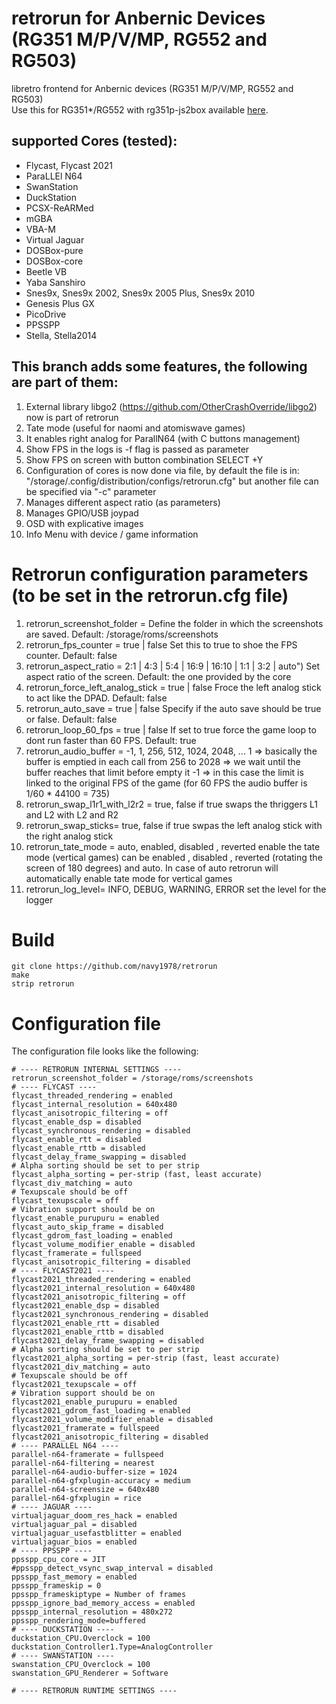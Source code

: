 # retrorun for Anbernic Devices (RG351 M/P/V/MP, RG552 and RG503)
libretro frontend for Anbernic devices (RG351 M/P/V/MP, RG552 and RG503)\
Use this for RG351*/RG552 with rg351p-js2box available [here](https://github.com/christianhaitian/RG351P_virtual-gamepad).


## supported Cores (tested):

- Flycast, Flycast 2021
- ParaLLEl N64
- SwanStation
- DuckStation
- PCSX-ReARMed
- mGBA
- VBA-M
- Virtual Jaguar
- DOSBox-pure
- DOSBox-core
- Beetle VB
- Yaba Sanshiro
- Snes9x, Snes9x 2002, Snes9x 2005 Plus, Snes9x 2010
- Genesis Plus GX
- PicoDrive
- PPSSPP
- Stella, Stella2014

## This branch adds some features, the following are part of them:
1) External library libgo2 (https://github.com/OtherCrashOverride/libgo2) now is part of retrorun
2) Tate mode (useful for naomi and atomiswave games)
3) It enables right analog for ParallN64 (with C buttons management)
4) Show FPS in the logs is -f flag is passed as parameter
5) Show FPS on screen with button combination SELECT +Y
6) Configuration of cores is now done via file, by default the file is in: "/storage/.config/distribution/configs/retrorun.cfg" but another file can be specified via "-c" parameter
7) Manages different aspect ratio (as parameters)
8) Manages GPIO/USB joypad
9) OSD with explicative images
10) Info Menu with device / game information


Retrorun configuration parameters (to be set in the retrorun.cfg file)
======
1)  retrorun_screenshot_folder = <whatever>
    Define the folder in which the screenshots are saved. Default: /storage/roms/screenshots
2)  retrorun_fps_counter = true | false
    Set this to true to shoe the FPS counter. Default: false
3)  retrorun_aspect_ratio = 2:1 | 4:3 | 5:4 | 16:9 | 16:10 | 1:1 | 3:2 | auto")
    Set aspect ratio of the screen. Default: the one provided by the core
4)  retrorun_force_left_analog_stick = true | false
    Froce the left analog stick to act like the DPAD. Default: false
5) retrorun_auto_save = true | false
    Specify if the auto save should be true or false. Default: false
6)  retrorun_loop_60_fps = true | false
    If set to true force the game loop to dont run faster than 60 FPS. Default: true
7) retrorun_audio_buffer = -1, 1, 256, 512, 1024, 2048, ...
    1 => basically the buffer is emptied in each call
    from 256 to 2028 => we wait until the buffer reaches that limit before empty it
    -1 => in this case the limit is linked to the original FPS of the game (for 60 FPS the audio buffer is 1/60 * 44100 = 735)
8) retrorun_swap_l1r1_with_l2r2 = true, false
    if true swaps the thriggers L1 and L2 with L2 and R2
9) retrorun_swap_sticks= true, false
    if true swpas the left analog stick with the right analog stick
10) retrorun_tate_mode = auto, enabled, disabled , reverted
    enable the tate mode (vertical games) can be enabled , disabled , reverted (rotating the screen of 180 degrees) and auto. In case of auto retrorun will automatically enable
    tate mode for vertical games
11) retrorun_log_level= INFO, DEBUG, WARNING, ERROR
    set the level for the logger            



Build
======
```
git clone https://github.com/navy1978/retrorun
make
strip retrorun
```


Configuration file
======

The configuration file looks like the following:
````
# ---- RETRORUN INTERNAL SETTINGS ----
retrorun_screenshot_folder = /storage/roms/screenshots
# ---- FLYCAST ----
flycast_threaded_rendering = enabled
flycast_internal_resolution = 640x480
flycast_anisotropic_filtering = off
flycast_enable_dsp = disabled
flycast_synchronous_rendering = disabled
flycast_enable_rtt = disabled
flycast_enable_rttb = disabled
flycast_delay_frame_swapping = disabled
# Alpha sorting should be set to per strip
flycast_alpha_sorting = per-strip (fast, least accurate)
flycast_div_matching = auto
# Texupscale should be off
flycast_texupscale = off
# Vibration support should be on
flycast_enable_purupuru = enabled
flycast_auto_skip_frame = disabled
flycast_gdrom_fast_loading = enabled
flycast_volume_modifier_enable = disabled
flycast_framerate = fullspeed
flycast_anisotropic_filtering = disabled
# ---- FLYCAST2021 ----
flycast2021_threaded_rendering = enabled
flycast2021_internal_resolution = 640x480
flycast2021_anisotropic_filtering = off
flycast2021_enable_dsp = disabled
flycast2021_synchronous_rendering = disabled
flycast2021_enable_rtt = disabled
flycast2021_enable_rttb = disabled
flycast2021_delay_frame_swapping = disabled
# Alpha sorting should be set to per strip
flycast2021_alpha_sorting = per-strip (fast, least accurate)
flycast2021_div_matching = auto
# Texupscale should be off
flycast2021_texupscale = off
# Vibration support should be on
flycast2021_enable_purupuru = enabled
flycast2021_gdrom_fast_loading = enabled
flycast2021_volume_modifier_enable = disabled
flycast2021_framerate = fullspeed
flycast2021_anisotropic_filtering = disabled
# ---- PARALLEL N64 ----
parallel-n64-framerate = fullspeed
parallel-n64-filtering = nearest
parallel-n64-audio-buffer-size = 1024
parallel-n64-gfxplugin-accuracy = medium
parallel-n64-screensize = 640x480
parallel-n64-gfxplugin = rice
# ---- JAGUAR ----
virtualjaguar_doom_res_hack = enabled
virtualjaguar_pal = disabled
virtualjaguar_usefastblitter = enabled
virtualjaguar_bios = enabled
# ---- PPSSPP ----
ppsspp_cpu_core = JIT
#ppsspp_detect_vsync_swap_interval = disabled
ppsspp_fast_memory = enabled
ppsspp_frameskip = 0
ppsspp_frameskiptype = Number of frames
ppsspp_ignore_bad_memory_access = enabled
ppsspp_internal_resolution = 480x272
ppsspp_rendering_mode=buffered
# ---- DUCKSTATION ----
duckstation_CPU.Overclock = 100
duckstation_Controller1.Type=AnalogController
# ---- SWANSTATION ----
swanstation_CPU_Overclock = 100
swanstation_GPU_Renderer = Software

# ---- RETRORUN RUNTIME SETTINGS ----

````
